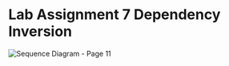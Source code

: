 # Lab Assignment 7 Dependency Inversion
![Sequence Diagram - Page 11](https://github.com/thobidogs/DEPENDENCY/assets/152825042/3320e30a-4c95-4e0d-a944-93ed427e0c23)

